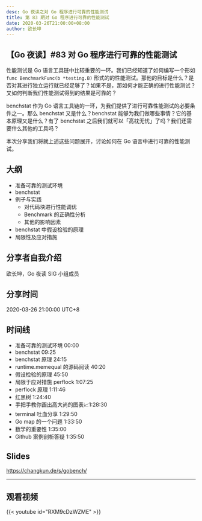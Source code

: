 ```yaml
---
desc: Go 夜读之对 Go 程序进行可靠的性能测试
title: 第 83 期对 Go 程序进行可靠的性能测试
date: 2020-03-26T21:00:00+08:00
author: 欧长坤
---
```


## 【Go 夜读】#83 对 Go 程序进行可靠的性能测试

​性能测试是 Go 语言工具链中比较重要的一环。我们已经知道了如何编写一个形如 `func BenchmarkFunc(b *testing.B)` 形式的的性能测试。那他的目标是什么？是否对其进行独立运行就已经足够了？如果不是，那如何才能正确的进行性能测试？又如何判断我们性能测试得到的结果是可靠的？

benchstat 作为 Go 语言工具链的一环，为我们提供了进行可靠性能测试的必要条件之一。那么 benchstat 又是什么？benchstat 能够为我们做哪些事情？它的基本原理又是什么？有了 benchstat 之后我们就可以「高枕无忧」了吗？我们还需要什么其他的工具吗？

本次分享我们将就上述这些问题展开，讨论如何在 Go 语言中进行可靠的性能测试。

## 大纲

- 准备可靠的测试环境
- benchstat
- 例子与实践
  - 对代码块进行性能调优
  - Benchmark 的正确性分析
  - 其他的影响因素
- benchstat 中假设检验的原理
- 局限性及应对措施

## 分享者自我介绍

欧长坤，Go 夜读 SIG 小组成员

## 分享时间

2020-03-26 21:00:00 UTC+8

## 时间线

- 准备可靠的测试环境 00:00
- benchstat 09:25
- benchstat 原理 24:15
- runtime.memequal 的源码阅读 40:20
- 假设检验的原理 45:50
- 局限于应对措施 perflock 1:07:25
- perflock 原理 1:11:46
- 红黑树 1:24:40
- 手把手教你画出高大尚的图表📈1:28:30
- terminal 吐血分享 1:29:50
- Go map 的一个问题 1:33:50
- 数学的重要性 1:35:00
- Github 案例剖析答疑 1:35:50

## Slides

https://changkun.de/s/gobench/

----

## 观看视频

{{< youtube id="RXM9cDzWZME" >}}
